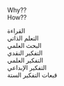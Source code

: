 Why??  
How??  
  
القراءة  
التعلم الذاتي  
البحث العلمي  
التفكير النقدي  
التفكير العلمي  
التفكير الإبداعي  
قبعات التفكير الستة
